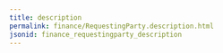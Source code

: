 ```yaml
---
title: description
permalink: finance/RequestingParty.description.html
jsonid: finance_requestingparty_description
---
```

